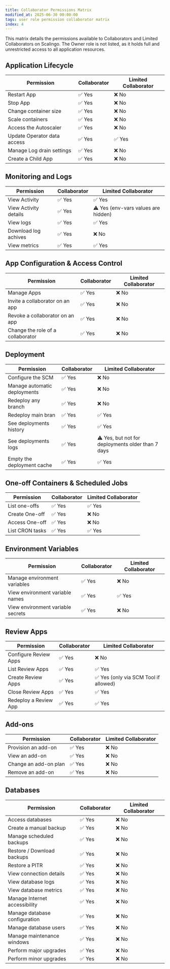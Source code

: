 ```yaml
---
title: Collaborator Permissions Matrix
modified_at: 2025-06-30 00:00:00
tags: user role permission collaborator matrix
index: 4
---
```


This matrix details the permissions available to Collaborators and Limited Collaborators on Scalingo.
The Owner role is not listed, as it holds full and unrestricted access to all application resources.

## Application Lifecycle

| Permission | Collaborator | Limited Collaborator |
|---|---|---|
| Restart App | ✅ Yes | ❌ No |
| Stop App | ✅ Yes | ❌ No |
| Change container size | ✅ Yes | ❌ No |
| Scale containers | ✅ Yes | ❌ No |
| Access the Autoscaler | ✅ Yes | ❌ No |
| Update Operator data access | ✅ Yes | ✅ Yes |
| Manage Log drain settings | ✅ Yes | ❌ No |
| Create a Child App | ✅ Yes | ❌ No |


## Monitoring and Logs

| Permission | Collaborator | Limited Collaborator |
|---|---|---|
| View Activity | ✅ Yes | ✅ Yes |
| View Activity details | ✅ Yes | ⚠️ Yes (env-vars values are hidden) |
| View logs | ✅ Yes | ✅ Yes |
| Download log achives | ✅ Yes | ❌ No |
| View metrics | ✅ Yes | ✅ Yes |


## App Configuration & Access Control

| Permission | Collaborator | Limited Collaborator |
|---|---|---|
| Manage Apps | ✅ Yes | ❌ No |
| Invite a collaborator on an app | ✅ Yes | ❌ No |
| Revoke a collaborator on an app | ✅ Yes | ❌ No |
| Change the role of a collaborator | ✅ Yes | ❌ No |


## Deployment

| Permission | Collaborator | Limited Collaborator |
|---|---|---|
| Configure the SCM | ✅ Yes | ❌ No |
| Manage automatic deployments | ✅ Yes | ❌ No |
| Redeploy any branch | ✅ Yes | ❌ No |
| Redeploy main bran | ✅ Yes | ✅ Yes |
| See deployments history | ✅ Yes | ✅ Yes |
| See deployments logs | ✅ Yes | ⚠️ Yes, but not for deployments older than 7 days |
| Empty the deployment cache | ✅ Yes | ✅ Yes |


## One-off Containers & Scheduled Jobs

| Permission | Collaborator | Limited Collaborator |
|---|---|---|
| List one-offs | ✅ Yes | ✅ Yes |
| Create One-off | ✅ Yes | ❌ No |
| Access One-off | ✅ Yes | ❌ No |
| List CRON tasks | ✅ Yes | ✅ Yes |


## Environment Variables

| Permission | Collaborator | Limited Collaborator |
|---|---|---|
| Manage environment variables | ✅ Yes | ❌ No |
| View environment variable names | ✅ Yes | ✅ Yes |
| View environment variable secrets | ✅ Yes | ❌ No |


## Review Apps

| Permission | Collaborator | Limited Collaborator |
|---|---|---|
| Configure Review Apps | ✅ Yes | ❌ No |
| List Review Apps | ✅ Yes | ✅ Yes |
| Create Review Apps | ✅ Yes | ✅ Yes (only via SCM Tool if allowed) |
| Close Review Apps | ✅ Yes | ✅ Yes |
| Redeploy a Review App | ✅ Yes | ✅ Yes |


## Add-ons

| Permission | Collaborator | Limited Collaborator |
|---|---|---|
| Provision an add-on | ✅ Yes | ❌ No |
| View an add-on | ✅ Yes | ❌ No |
| Change an add-on plan | ✅ Yes | ❌ No |
| Remove an add-on | ✅ Yes | ❌ No |


## Databases

| Permission | Collaborator | Limited Collaborator |
|---|---|---|
| Access databases | ✅ Yes | ❌ No |
| Create a manual backup | ✅ Yes | ❌ No |
| Manage scheduled backups | ✅ Yes | ❌ No |
| Restore / Download backups | ✅ Yes | ❌ No |
| Restore a PITR | ✅ Yes | ❌ No |
| View connection details | ✅ Yes | ❌ No |
| View database logs | ✅ Yes | ❌ No |
| View database metrics | ✅ Yes | ❌ No |
| Manage Internet accessibility | ✅ Yes | ❌ No |
| Manage database configuration | ✅ Yes | ❌ No |
| Manage database users | ✅ Yes | ❌ No |
| Manage maintenance windows | ✅ Yes | ❌ No |
| Perform major upgrades | ✅ Yes | ❌ No |
| Perform minor upgrades | ✅ Yes | ❌ No |
